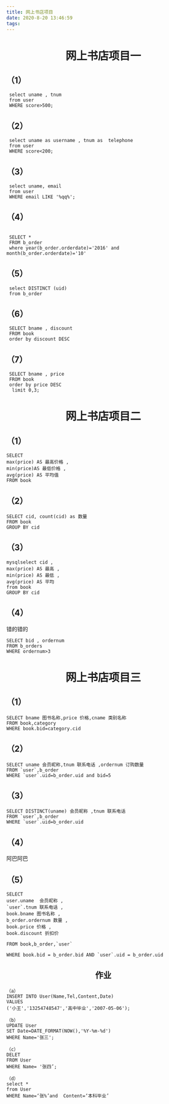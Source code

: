 ```yaml
---
title: 网上书店项目
date: 2020-8-20 13:46:59
tags:
---
```

  # <center> 网上书店项目一 <center>
   <!-- more --> 
  ## （1）
   ``` mysql
    select uname , tnum 
    from user
    WHERE score>500;
   ```
   ## （2）
   ```mysql
    select uname as username , tnum as  telephone 
    from user
    WHERE score<200;
   ```

   ## （3）
   ```mysql
    select uname, email
    from user
    WHERE email LIKE '%qq%';
   ```
   ## （4）
   ```mysql

    SELECT *
    FROM b_order
    where year(b_order.orderdate)='2016' and month(b_order.orderdate)='10'
   ```

   ## （5）
   ```mysql
    select DISTINCT (uid)
    from b_order
   ```
   ## （6）
   ```mysql
    SELECT bname , discount
    FROM book
    order by discount DESC
   ```
   ## （7）
   ```mysql
    SELECT bname , price
    FROM book
    order by price DESC
     limit 0,3;
   ```
  # <center> 网上书店项目二 <center>
   ## （1）
```mysql
SELECT 
max(price) AS 最高价格 , 
min(price)AS 最低价格 ,
avg(price) AS 平均值
FROM book
```
## （2）
```mysql
SELECT cid, count(cid) as 数量
FROM book
GROUP BY cid
```
## （3）
```mysql
mysqlselect cid , 
max(price) AS 最高 ,
min(price) AS 最低 ,
avg(price) AS 平均
from book
GROUP BY cid
```
## （4）
错的错的
```mysql
SELECT bid , ordernum
FROM b_orders
WHERE ordernum>3
```
# <center> 网上书店项目三<center> 
## （1）
```mysql
SELECT bname 图书名称,price 价格,cname 类别名称
FROM book,category
WHERE book.bid=category.cid
```
## （2）
 ```mysql
 SELECT uname 会员昵称,tnum 联系电话 ,ordernum 订购数量
 FROM `user`,b_order
 WHERE `user`.uid=b_order.uid and bid=5
 ```
## （3）
 ```mysql
 SELECT DISTINCT(uname) 会员昵称 ,tnum 联系电话
 FROM `user`,b_order
 WHERE `user`.uid=b_order.uid 
 ```
## （4）
阿巴阿巴
## （5）
 ```mysql
 SELECT 
 user.uname  会员昵称 ,
 `user`.tnum 联系电话 ,
 book.bname 图书名称 ,
 b_order.ordernum 数量 ,
 book.price 价格 ,
 book.discount 折扣价

FROM book,b_order,`user`

WHERE book.bid = b_order.bid AND `user`.uid = b_order.uid
 ```
## <center> 作业<center> 
``` mysql
（a）
INSERT INTO User(Name,Tel,Content,Date) 
VALUES
('小王','13254748547','高中毕业','2007-05-06');

（b）
UPDATE User 
SET Date=DATE_FORMAT(NOW(),'%Y-%m-%d') 
WHERE Name='张三';

（c）
DELET 
FROM User 
WHERE Name= '张四’;

（d）
select *
from User
WHERE Name=‘张%’and  Content=‘本科毕业’
```